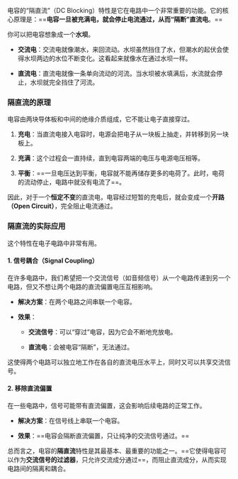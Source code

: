 电容的“隔直流”（DC Blocking）特性是它在电路中一个非常重要的功能。它的核心原理是：==**电容一旦被充满电，就会停止电流通过，从而“隔断”直流电**。==

你可以把电容想象成一个**水坝**。

- **交流电**：交流电就像潮水，来回流动。水坝虽然挡住了水，但潮水的起伏会使得水坝两边的水位不断变化。这看起来就像水在通过水坝一样。
    
- **直流电**：直流电就像一条单向流动的河流。当水坝被水填满后，水流就会停止，水坝就完全挡住了河流。
    

### 隔直流的原理

电容由两块导体板和中间的绝缘介质组成，它不能让电子直接穿过。

1. **充电**：当直流电接入电容时，电源会把电子从一块板上抽走，并转移到另一块板上。
    
2. **充满**：这个过程会一直持续，直到电容两端的电压与电源电压相等。
    
3. **平衡**：==一旦电压达到平衡，电容就不能再储存更多的电荷了。此时，电荷的流动停止，电路中就没有电流了==。
    

因此，对于一个**恒定不变**的直流电，电容经过短暂的充电后，就会变成一个**开路（Open Circuit）**，完全阻止电流通过。

### 隔直流的实际应用

这个特性在电子电路中非常有用。

#### 1. 信号耦合（Signal Coupling）

在许多电路中，我们希望把一个交流信号（如音频信号）从一个电路传递到另一个电路，但又不想让两个电路的直流偏置电压互相影响。

- **解决方案**：在两个电路之间串联一个电容。
    
- **效果**：
    
    - **交流信号**：可以“穿过”电容，因为它会不断地充放电。
        
    - **直流电**：会被电容“隔断”，无法通过。
        

这使得两个电路可以独立地工作在各自的直流电压水平上，同时又可以共享交流信号。

#### 2. 移除直流偏置

在一些电路中，信号可能带有直流偏置，这会影响后续电路的正常工作。

- **解决方案**：在信号线上串联一个电容。
    
- **效果**：==电容会隔断直流偏置，只让纯净的交流信号通过。==
    

总而言之，电容的**隔直流**特性是其最基本、最重要的功能之一。==它使得电容可以作为**交流信号的过滤器**，只允许交流成分通过==，而阻止直流成分，从而实现电路间的隔离和耦合。